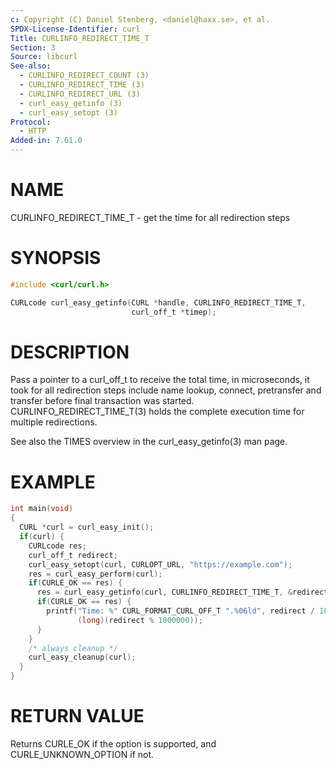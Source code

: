 ```yaml
---
c: Copyright (C) Daniel Stenberg, <daniel@haxx.se>, et al.
SPDX-License-Identifier: curl
Title: CURLINFO_REDIRECT_TIME_T
Section: 3
Source: libcurl
See-also:
  - CURLINFO_REDIRECT_COUNT (3)
  - CURLINFO_REDIRECT_TIME (3)
  - CURLINFO_REDIRECT_URL (3)
  - curl_easy_getinfo (3)
  - curl_easy_setopt (3)
Protocol:
  - HTTP
Added-in: 7.61.0
---
```


# NAME

CURLINFO_REDIRECT_TIME_T - get the time for all redirection steps

# SYNOPSIS

~~~c
#include <curl/curl.h>

CURLcode curl_easy_getinfo(CURL *handle, CURLINFO_REDIRECT_TIME_T,
                           curl_off_t *timep);
~~~

# DESCRIPTION

Pass a pointer to a curl_off_t to receive the total time, in microseconds, it
took for all redirection steps include name lookup, connect, pretransfer and
transfer before final transaction was started.
CURLINFO_REDIRECT_TIME_T(3) holds the complete execution time for
multiple redirections.

See also the TIMES overview in the curl_easy_getinfo(3) man page.

# EXAMPLE

~~~c
int main(void)
{
  CURL *curl = curl_easy_init();
  if(curl) {
    CURLcode res;
    curl_off_t redirect;
    curl_easy_setopt(curl, CURLOPT_URL, "https://example.com");
    res = curl_easy_perform(curl);
    if(CURLE_OK == res) {
      res = curl_easy_getinfo(curl, CURLINFO_REDIRECT_TIME_T, &redirect);
      if(CURLE_OK == res) {
        printf("Time: %" CURL_FORMAT_CURL_OFF_T ".%06ld", redirect / 1000000,
               (long)(redirect % 1000000));
      }
    }
    /* always cleanup */
    curl_easy_cleanup(curl);
  }
}
~~~

# RETURN VALUE

Returns CURLE_OK if the option is supported, and CURLE_UNKNOWN_OPTION if not.
